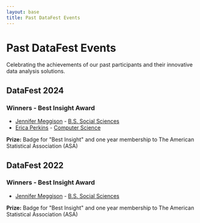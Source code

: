 ```yaml
---
layout: base
title: Past DataFest Events
---
```


<div class="hero">
    <h1>Past DataFest Events</h1>
    <p>Celebrating the achievements of our past participants and their innovative data analysis solutions.</p>
</div>

<div class="section">
    <h2>DataFest 2024</h2>
    <div class="card">
        <h3>Winners - Best Insight Award</h3>
        <ul>
            <li><a href="https://www.linkedin.com/in/jennifermeggison/">Jennifer Meggison</a> - <a href="https://www.franklin.edu/degrees/bachelors/social-sciences">B.S. Social Sciences</a></li>
            <li><a href="https://www.linkedin.com/in/ericadperkins/">Erica Perkins</a> - <a href="https://www.franklin.edu/degrees/bachelors/computer-science">Computer Science</a></li>
        </ul>
        <p><strong>Prize:</strong> Badge for "Best Insight" and one year membership to The American Statistical Association (ASA)</p>
    </div>
</div>

<div class="section">
    <h2>DataFest 2022</h2>
    <div class="card">
        <h3>Winners - Best Insight Award</h3>
        <ul>
            <li><a href="https://www.linkedin.com/in/jennifermeggison/">Jennifer Meggison</a> - <a href="https://www.franklin.edu/degrees/bachelors/social-sciences">B.S. Social Sciences</a></li>
        </ul>
        <p><strong>Prize:</strong> Badge for "Best Insight" and one year membership to The American Statistical Association (ASA)</p>
    </div>
</div>

<!-- Placeholder for future video content -->
<!--
<div class="section">
    <h2>Event Highlights</h2>
    <div class="video-container">
        <iframe width="1024" height="576" src="https://www.youtube.com/embed/zJU8LhORpD4" frameborder="0" allowfullscreen></iframe>
    </div>
</div>
-->


